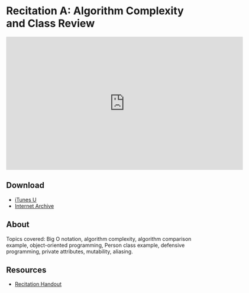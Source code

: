 # Recitation A: Algorithm Complexity and Class Review

<iframe width="640" height="360" src="http://www.youtube.com/embed/8I0BmT1ccuw?feature=player_detailpage" frameborder="0" allowfullscreen></iframe>

## Download

- [iTunes U](http://itunes.apple.com/us/itunes-u/optional-recitation-algorithm/id499270153?i=110101590)
- [Internet Archive](http://www.archive.org/download/MIT6.00SCS11/MIT6_00SCS11_rec12_300k.mp4)

## About

Topics covered: Big O notation, algorithm complexity, algorithm comparison example, object-oriented programming, Person class example, defensive programming, private attributes, mutability, aliasing.



## Resources

- [Recitation Handout](http://ocw.mit.edu/courses/electrical-engineering-and-computer-science/6-00sc-introduction-to-computer-science-and-programming-spring-2011/unit-1/lecture-8-efficiency-and-order-of-growth/MIT6_00SCS11_rec04.pdf)

